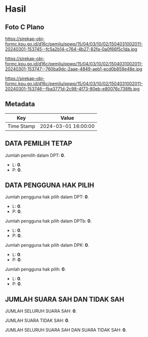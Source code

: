 # Hasil

## Foto C Plano

https://sirekap-obj-formc.kpu.go.id/d16c/pemilu/ppwp/15/04/03/10/02/1504031002011-20240301-153745--fc5a2b14-c764-4b27-82fa-0a0f66f5c1da.jpg

https://sirekap-obj-formc.kpu.go.id/d16c/pemilu/ppwp/15/04/03/10/02/1504031002011-20240301-153747--760ba9dc-2aae-4849-aeb1-ecd0b859e48e.jpg

https://sirekap-obj-formc.kpu.go.id/d16c/pemilu/ppwp/15/04/03/10/02/1504031002011-20240301-153746--fba3771d-2c98-4f73-80eb-e80076c738fb.jpg


## Metadata

| Key        | Value               |
| ---------- | ------------------- |
| Time Stamp | 2024-03-01 16:00:00 |


## DATA PEMILIH TETAP

Jumlah pemilih dalam DPT: **0**.
 * L: **0**.
 * P: **0**.

## DATA PENGGUNA HAK PILIH

Jumlah pengguna hak pilih dalam DPT: **0**.
 * L: **0**.
 * P: **0**.

Jumlah pengguna hak pilih dalam DPTb: **0**.
 * L: **0**.
 * P: **0**.

Jumlah pengguna hak pilih dalam DPK: **0**.
 * L: **0**.
 * P: **0**.

Jumlah pengguna hak pilih: **0**.
 * L: **0**.
 * P: **0**.

## JUMLAH SUARA SAH DAN TIDAK SAH

JUMLAH SELURUH SUARA SAH: **0**.

JUMLAH SUARA TIDAK SAH: **0**.

JUMLAH SELURUH SUARA SAH DAN SUARA TIDAK SAH: **0**.


